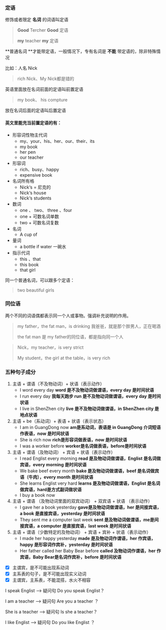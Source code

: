 ### 定语

修饰或者限定 **名词** 的词语叫定语

> **Good** Tercher  **Good** 定语
>
> **my** teacher  **my** 定语

**普通名词 **才能带定语，一般情况下，专有名词是 **不能** 带定语的，除非特殊情况

比如：人名 Nick 

> rich Nick、My Nick都是错的

英语里面放在名词前面的定语叫前置定语

> my book、 his compture

放在名词后面的定语叫后置定语

#### 英文里能充当前置定语的有：

* 形容词性物主代词
  * my、your、his、her、our、their、its
  * my book 
  * her pen
  * our teacher
* 形容词
  * rich、busy、happy
  * expensive book
* 名词所有格
  * Nick‘s = 尼克的
  * Nick‘s house
  * Nick‘s students
* 数词
  * one 、 two、 three 、four 
  * one + 可数名词单数
  * two + 可数名词复数
* 名词
  * A cup of
* 量词
  * a bottle if water 一碗水
* 指示代词
  * this 、that
  * this book
  * that girl

同一个普通名词，可以跟多个定语：

> two beautiful girls 

### 同位语

两个不同的词语偶都表示同一个人或事物。强调补充说明的作用。

> my father，the fat man，is drinking 我爸爸，就是那个胖男人，正在喝酒
>
> the fat man 是 my father的同位语，都是指向同一个人

>Nick，my teacher，is very strict
>
>My student，the girl at the table，is very rich

### 五种句子成分

1. 主语 + 谓语（不及物动词）+ 状语（表示动作）
   * I word every day **word 是不及物动词做谓语，every day 是时间状语**
   * I run every day **我每天跑步 run 是不及物动词做谓语，every day 是时间状语**
   * I live in ShenZhen city **live 是不及物动词做谓语，in ShenZhen city 是地点状语**
2. 主语 + be（系动词）+ 表语 + 状语（表示状态）
   * I am in GuangDong now **am是系动词，表语是 in GuangDong 介词短语作表语，now 是时间状语**
   * She is rich now **rich是形容词做表语，now 是时间状语**
   * I was a worker before **worker是名词做表语，before是时间状语**
3. 主语 + 谓语（及物动词） + 宾语 + 状语（表示动作）
   * I read Englist every morning **read 是及物动词做谓语，Englist 是名词做宾语，every morning 是时间状语**
   * We bake beef every month **bake 是及物动词做谓语，beef 是名词做宾语（牛肉），every month 是时间状语**
   * She learns Englist very hard **learns 是及物动词做谓语，Englist 是名词做宾语，hard是方式副词做状语**
   * I buy a book now
4. 主语 + 谓语 （及物动词里面的双宾动词） + 双宾语 + 状语 （表示动作）
   * I gave her a book yesterday **gave是及物动词做谓语，her 是间接宾语，a book 是直接宾语，yesterday 是时间状语**
   * They sent me a computer last week **sent 是及物动词做谓语，me是间接宾语，a computer 是直接宾语，last week 是时间状语**
5. 主语 + 谓语（少数特定的及物动词） + 宾语 + 宾补 + 状语（表示动作）
   * I made her happy yesterday **made 是及物动词作谓语，her 作宾语，happy 是形容词作宾补，yesterday 是时间状语**
   * Her father called her Baby Bear before **called 及物动词作谓语，her 作宾语，Baby Bear是名词作宾补，before 是时间状语**

- [x] 主谓宾，是不可能出现系动词
- [x] 主系表的句子，是不可能出现实义动词
- [x] 主谓宾，主系表，不能混搭，水火不相容

I speak Englist --> 疑问句 Do you speak Englist？

I am a teacher --> 疑问句 Are you a teacher ？

She is a teacher --> 疑问句 Is she a teacher？

I like Englist --> 疑问句 Do you like Englist ？		